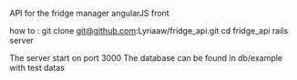 API for the fridge manager angularJS front

how to :
git clone git@github.com:Lyriaaw/fridge_api.git
cd fridge_api
rails server

The server start on port 3000
The database can be found in db/example with test datas